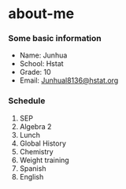# about-me

### Some basic information
  * Name: Junhua
  * School: Hstat
  * Grade: 10
  * Email: Junhual8136@hstat.org

### Schedule
1. SEP
2. Algebra 2
3. Lunch
4. Global History
5. Chemistry
6. Weight training
7. Spanish
8. English
